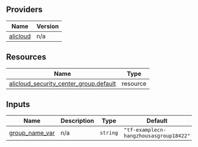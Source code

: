 <!-- BEGIN_TF_DOCS -->
## Providers

| Name | Version |
|------|---------|
| <a name="provider_alicloud"></a> [alicloud](#provider\_alicloud) | n/a |

## Resources

| Name | Type |
|------|------|
| [alicloud_security_center_group.default](https://registry.terraform.io/providers/hashicorp/alicloud/latest/docs/resources/security_center_group) | resource |

## Inputs

| Name | Description | Type | Default | Required |
|------|-------------|------|---------|:--------:|
| <a name="input_group_name_var"></a> [group\_name\_var](#input\_group\_name\_var) | n/a | `string` | `"tf-examplecn-hangzhousasgroup18422"` | no |
<!-- END_TF_DOCS -->    